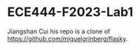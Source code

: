 # ECE444-F2023-Lab1

Jiangshan Cui
his repo is a clone of https://github.com/miguelgrinberg/flasky.
